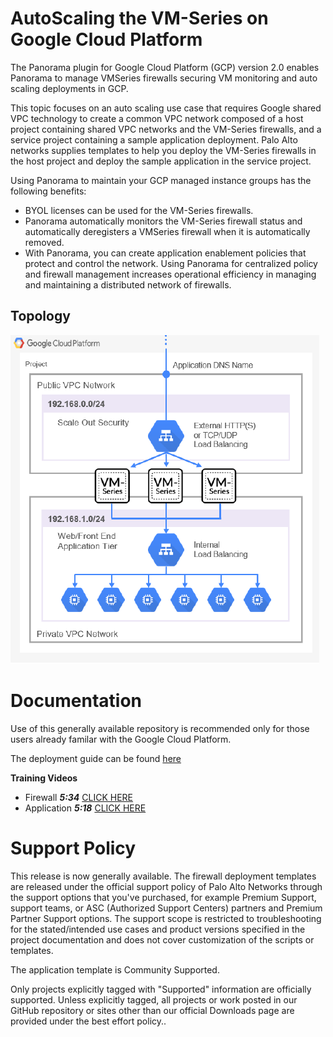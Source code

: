 # AutoScaling the VM-Series on Google Cloud Platform

The Panorama plugin for Google Cloud Platform (GCP) version 2.0 enables Panorama to manage VMSeries
firewalls securing VM monitoring and auto scaling deployments in GCP.

This topic focuses on an auto scaling use case that requires Google shared VPC technology to create a
common VPC network composed of a host project containing shared VPC networks and the VM-Series
firewalls, and a service project containing a sample application deployment. Palo Alto networks supplies
templates to help you deploy the VM-Series firewalls in the host project and deploy the sample application
in the service project.

Using Panorama to maintain your GCP managed instance groups has the following benefits:
- BYOL licenses can be used for the VM-Series firewalls.
- Panorama automatically monitors the VM-Series firewall status and automatically deregisters a VMSeries
firewall when it is automatically removed.
- With Panorama, you can create application enablement policies that protect and control the network.
Using Panorama for centralized policy and firewall management increases operational efficiency in
managing and maintaining a distributed network of firewalls.


## Topology
![alt text](/Version-2.0/gcp_autoscaling.PNG?raw=true "Topology for the Auto Scaling VM-Series Firewalls on GCP")

# Documentation
Use of this generally available repository is recommended only for those users already familar with the Google Cloud Platform. 

The deployment guide can be found [here](
https://github.com/PaloAltoNetworks/GCP-AutoScaling/blob/master/Version-2.0/Autoscaling-On-GCP.pdf)

**Training Videos**   
- Firewall	***5:34***  [CLICK HERE](
https://github.com/PaloAltoNetworks/GCP-AutoScaling/tree/master/Version-2.0/videos/GCP_AutoScale_Demo_Part1.mp4)    
- Application		***5:18***  [CLICK HERE](
https://github.com/PaloAltoNetworks/GCP-AutoScaling/tree/master/Version-2.0/videos/GCP_AutoScale_Demo_Part2.mp4) 



# Support Policy
This release is now generally available. The firewall deployment templates are released under the official support policy of Palo Alto Networks through the support options that you've purchased, for example Premium Support, support teams, or ASC (Authorized Support Centers) partners and Premium Partner Support options. The support scope is restricted to troubleshooting for the stated/intended use cases and product versions specified in the project documentation and does not cover customization of the scripts or templates.

The application template is Community Supported.

Only projects explicitly tagged with "Supported" information are officially supported. Unless explicitly tagged, all projects or work posted in our GitHub repository or sites other than our official Downloads page are provided under the best effort policy..
